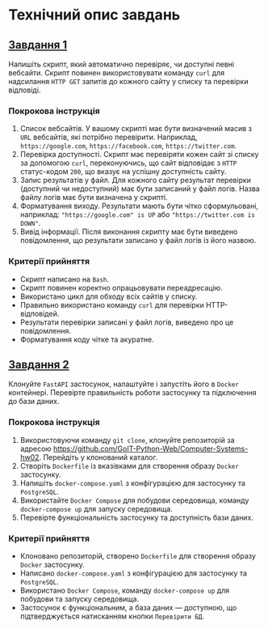 # Технічний опис завдань
## [Завдання 1](./task_1/)
Напишіть скрипт, який автоматично перевіряє, чи доступні певні вебсайти. Скрипт повинен використовувати команду `curl` для надсилання `HTTP GET` запитів до кожного сайту у списку та перевірки відповіді.

### Покрокова інструкція
1. Список вебсайтів. У вашому скрипті має бути визначений масив з `URL` вебсайтів, які потрібно перевірити. Наприклад, `https://google.com`, `https://facebook.com`, `https://twitter.com`.
2. Перевірка доступності. Скрипт має перевіряти кожен сайт зі списку за допомогою `curl`, переконуючись, що сайт відповідає з `HTTP` статус-кодом `200`, що вказує на успішну доступність сайту.
3. Запис результатів у файл. Для кожного сайту результат перевірки (доступний чи недоступний) має бути записаний у файл логів. Назва файлу логів має бути визначена у скрипті.
4. Форматування виходу. Результати мають бути чітко сформульовані, наприклад: 
`"https://google.com" is UP` або `"https://twitter.com is DOWN"`.
5. Вивід інформації. Після виконання скрипту має бути виведено повідомлення, що результати записано у файл логів із його назвою.

### Критерії прийняття
- Скрипт написано на `Bash`.
- Скрипт повинен коректно опрацьовувати переадресацію.
- Використано цикл для обходу всіх сайтів у списку.
- Правильно використано команду `curl` для перевірки HTTP-відповідей.
- Результати перевірки записані у файл логів, виведено про це повідомлення.
- Форматування коду чітке та акуратне.

## [Завдання 2](./task_2/)
Клонуйте `FastAPI` застосунок, налаштуйте і запустіть його в `Docker` контейнері. Перевірте правильність роботи застосунку та підключення до бази даних.

### Покрокова інструкція
1. Використовуючи команду `git clone`, клонуйте репозиторій за адресою [<https://github.com/GoIT-Python-Web/Computer-Systems-hw02>](<https://github.com/GoIT-Python-Web/Computer-Systems-hw02>). Перейдіть у клонований каталог.
2. Створіть `Dockerfile` із вказівками для створення образу `Docker` застосунку.
3. Напишіть `docker-compose.yaml` з конфігурацією для застосунку та `PostgreSQL`.
4. Використайте `Docker Compose` для побудови середовища, команду `docker-compose up` для запуску середовища.
5. Перевірте функціональність застосунку та доступність бази даних.

### Критерії прийняття
- Клоновано репозиторій, створено `Dockerfile` для створення образу `Docker` застосунку.
- Написано `docker-compose.yaml` з конфігурацією для застосунку та `PostgreSQL`.
- Використано `Docker Compose`, команду `docker-compose up` для побудови та запуску середовища.
- Застосунок є функціональним, а база даних — доступною, що підтверджується натисканням кнопки `Перевірити БД`.
